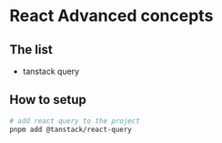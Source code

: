 # React Advanced concepts

## The list
- tanstack query

## How to setup
```bash
# add react query to the project
pnpm add @tanstack/react-query
```